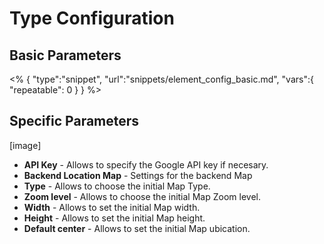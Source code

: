 # Type Configuration

## Basic Parameters

<% {
	"type":"snippet", "url":"snippets/element_config_basic.md", "vars":{
		"repeatable": 0
	}
} %>

## Specific Parameters

[image]

- **API Key** - Allows to specify the Google API key if necesary.
- **Backend Location Map** - Settings for the backend Map
 - **Type** - Allows to choose the initial Map Type.
 - **Zoom level** - Allows to choose the initial Map Zoom level.
 - **Width** - Allows to set the initial Map width.
 - **Height** - Allows to set the initial Map height.
 - **Default center** - Allows to set the initial Map ubication.